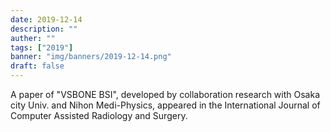 ```yaml
---
date: 2019-12-14
description: ""
auther: ""
tags: ["2019"]
banner: "img/banners/2019-12-14.png"
draft: false
---
```


A paper of "VSBONE BSI", developed by collaboration research with Osaka city Univ. and Nihon Medi-Physics, appeared in the International Journal of Computer Assisted Radiology and Surgery.
<!--more-->